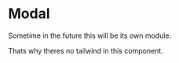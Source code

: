 # Modal

Sometime in the future this will be its own module.

Thats why theres no tailwind in this component.
